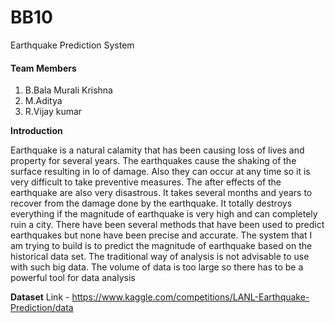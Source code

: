 # BB10
Earthquake Prediction System


#### Team Members
1. B.Bala Murali Krishna
2. M.Aditya
3. R.Vijay  kumar

**Introduction**

Earthquake is a natural calamity that has been causing loss of lives and property for
several years. The earthquakes cause the shaking of the surface resulting in lo of damage.
Also they can occur at any time so it is very difficult to take preventive measures. The after
effects of the earthquake are also very disastrous. It takes several months and years to recover
from the damage done by the earthquake. It totally destroys everything if the magnitude of
earthquake is very high and can completely ruin a city. There have been several methods
that have been used to predict earthquakes but none have been precise and accurate.
The system that I am trying to build is to predict the magnitude of earthquake based
on the historical data set. The traditional way of analysis is not advisable to use with such
big data. The volume of data is too large so there has to be a powerful tool for data analysis

**Dataset**
Link - https://www.kaggle.com/competitions/LANL-Earthquake-Prediction/data
